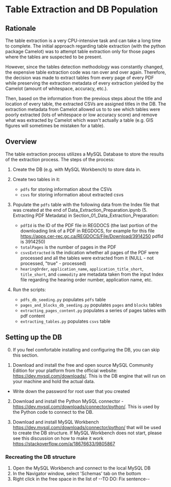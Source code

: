 # Table Extraction and DB Population

## Rationale

The table extraction is a very CPU-intensive task and can take a long time to complete.
The initial approach regarding table extraction (with the python package Camelot) was to attempt table extraction only for those pages where the tables are suspected to be present.

However, since the tables detection methodology was constantly changed, the expensive table extraction code was ran over and over again. Therefore, the decision was made to extract tables from every page of every PDF while preserving the extraction metadata of every extraction yielded by the Camelot (amount of whitespace, accuracy, etc.).

Then, based on the information from the previous steps about the title and location of every table, the extracted CSVs are assigned titles in the DB. The extraction metadata from Camelot allowed us to to see which tables were poorly extracted (lots of whitespace or low accuracy score) and remove what was extracted by Camelot which wasn't actually a table (e.g. GIS figures will sometimes be mistaken for a table).

## Overview

The table extraction process utilizes a MySQL Database to store the results of the extraction process. The steps of the process:
1. Create the DB (e.g. with MySQL Workbench) to store data in.
2. Create two tables in it:

    * `pdfs` for storing information about the CSVs
    * `csvs` for storing information about extracted csvs

3. Populate the `pdfs` table with the following data from the Index file that was created at the end of Data_Extraction_Preparation.ipynb (5. Extracting PDF Metadata) in Section_01_Data_Extraction_Preparation:
    * `pdfId` is the ID of the PDF file in REGDOCS (the last portion of the downloading link of a PDF in REGDOCS, for example for this file https://apps.cer-rec.gc.ca/REGDOCS/File/Download/3914250 pdfId is 3914250)
    * `totalPages` is the number of pages in the PDF
    * `csvsExtracted` is the indication whether all pages of the PDF were processed and all the tables were extracted from it (NULL - not processed, "true" - processed)
    * `hearingOrder`, `application_name`, `application_title_short`, `title_short`, and `commodity` are metadata taken from the input Index file regarding the hearing order number, application name, etc.

4. Run the scripts:
    * `pdfs_db_seeding.py` populates `pdfs` table
    * `pages_and_blocks_db_seeding.py` populates `pages` and `blocks` tables
    * `extracting_pages_content.py` populates a series of pages tables with pdf content
    * `extracting_tables.py` populates `csvs` table

## Setting up the DB

0. If you feel comfortable installing and configuring the DB, you can skip this section.

1. Download and install the free and open source MySQL Community Edition for your platform from the official website: https://dev.mysql.com/downloads/. This is the DB engine that will run on your machine and hold the actual data.
* Write down the password for root user that you created

2. Download and install the Python MySQL connector - https://dev.mysql.com/downloads/connector/python/. This is used by the Python code to connect to the DB.

3. Download and install MySQL Workbench https://dev.mysql.com/downloads/connector/python/ that will be used to create the DB structure. If MySQL Workbench does not start, please see this discussion on how to make it work https://stackoverflow.com/a/18676633/9805867

### Recreating the DB structure

1. Open the MySQL Workbench and connect to the local MySQL DB
2. In the Navigator window, select 'Schemas' tab on the bottom
3. Right click in the free space in the list of --TO DO: Fix sentence--

